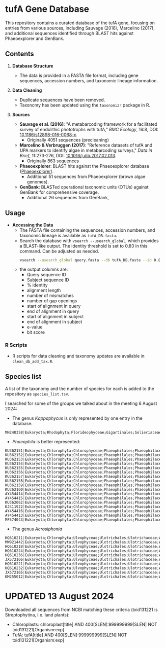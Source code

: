 # tufA Gene Database

This repository contains a curated database of the tufA gene, focusing on entries from various sources, including Sauvage (2016), Marcelino (2017), and additional sequences identified through BLAST hits against Phaeoexplorer and GenBank.

## Contents

1. **Database Structure**
    - The data is provided in a FASTA file format, including gene sequences, accession numbers, and taxonomic lineage information.

2. **Data Cleaning**
    - Duplicate sequences have been removed.
    - Taxonomy has been updated using the `taxonomizr` package in R.

3. **Sources**
    - **Sauvage et al. (2016)**: "A metabarcoding framework for a facilitated survey of endolithic phototrophs with tufA," *BMC Ecology*, 16:8, DOI: [10.1186/s12898-016-0068-x](https://doi.org/10.1186/s12898-016-0068-x).
      - Originally 4051 sequences (precleaning)
    - **Marcelino & Verbruggen (2017)**: "Reference datasets of tufA and UPA markers to identify algae in metabarcoding surveys," *Data in Brief*, 11:273-276, DOI: [10.1016/j.dib.2017.02.013](https://doi.org/10.1016/j.dib.2017.02.013).
      - Originally 863 sequences
    - **Phaeoexplorer**: BLAST hits against the Phaeoexplorer database ([Phaeoexplorer](http://phaeoexplorer.sb-roscoff.fr/home/)).
      - Additional 51 sequences from Phaeoexplorer (brown algae genomes).
    - **GenBank**: BLASTed operational taxonomic units (OTUs) against GenBank for comprehensive coverage.
      - Additional 26 sequences from GenBank, 

## Usage

- **Accessing the Data**
    - The FASTA file containing the sequences, accession numbers, and taxonomic lineage is available as `tufA_DB.fasta`.
    - Search the database with `vsearch --usearch_global`, which provides a BLAST-like output. The identity threshold is set to 0.80 in this command. Can be adjusted as needed.
        ```bash
        vsearch --usearch_global query.fasta --db tufA_DB.fasta --id 0.80 --blast6out output.txt --thread <number of threads>
        ```
    - the output columns are:
        - Query sequence ID
        - Subject sequence ID
        - % identity
        - alignment length
        - number of mismatches
        - number of gap openings
        - start of alignment in query
        - end of alignment in query
        - start of alignment in subject
        - end of alignment in subject
        - e-value
        - bit score
### R Scripts
  - R scripts for data cleaning and taxonomy updates are available in `clean_db_add_tax.R`.

## Species list
A list of the taxonomy and the number of species for each is added to the repository as `species_list.tsv`.

I searched for some of the groups we talked about in the meeting 6 August 2024: 
- The genus *Kappaphycus* is only represented by one entry in the database.
``` 
MN240358|Eukaryota;Rhodophyta;Florideophyceae;Gigartinales;Solieriaceae;Kappaphycus;Kappaphycus_striatus
```
- *Phaeophila* is better represented: 
```
KU362151|Eukaryota;Chlorophyta;Chlorophyceae;Phaeophilales;Phaeophilaceae;Phaeophilaceae_X;uncultured_Phaeophilaceae
KU362152|Eukaryota;Chlorophyta;Chlorophyceae;Phaeophilales;Phaeophilaceae;Phaeophilaceae_X;uncultured_Phaeophilaceae
KU362153|Eukaryota;Chlorophyta;Chlorophyceae;Phaeophilales;Phaeophilaceae;Phaeophilaceae_X;uncultured_Phaeophilaceae
KU362154|Eukaryota;Chlorophyta;Chlorophyceae;Phaeophilales;Phaeophilaceae;Phaeophilaceae_X;uncultured_Phaeophilaceae
KU362155|Eukaryota;Chlorophyta;Chlorophyceae;Phaeophilales;Phaeophilaceae;Phaeophilaceae_X;uncultured_Phaeophilaceae
KU362156|Eukaryota;Chlorophyta;Chlorophyceae;Phaeophilales;Phaeophilaceae;Phaeophilaceae_X;uncultured_Phaeophilaceae
KU362157|Eukaryota;Chlorophyta;Chlorophyceae;Phaeophilales;Phaeophilaceae;Phaeophilaceae_X;uncultured_Phaeophilaceae
KU362158|Eukaryota;Chlorophyta;Chlorophyceae;Phaeophilales;Phaeophilaceae;Phaeophilaceae_X;uncultured_Phaeophilaceae
KU362159|Eukaryota;Chlorophyta;Chlorophyceae;Phaeophilales;Phaeophilaceae;Phaeophilaceae_X;uncultured_Phaeophilaceae
KU362160|Eukaryota;Chlorophyta;Chlorophyceae;Phaeophilales;Phaeophilaceae;Phaeophilaceae_X;uncultured_Phaeophilaceae
AY454414|Eukaryota;Chlorophyta;Chlorophyceae;Phaeophilales;Phaeophilaceae;Phaeophila;Phaeophila_dendroides
AY454415|Eukaryota;Chlorophyta;Chlorophyceae;Phaeophilales;Phaeophilaceae;Phaeophila;Phaeophila_dendroides
KU362062|Eukaryota;Chlorophyta;Chlorophyceae;Phaeophilales;Phaeophilaceae;Phaeophila;Phaeophila_sp_TS1583
KJ411922|Eukaryota;Chlorophyta;Chlorophyceae;Phaeophilales;Phaeophilaceae;Phaeophila;Phaeophila_dendroides
AY454416|Eukaryota;Chlorophyta;Chlorophyceae;Phaeophilales;Phaeophilaceae;Phaeophila;Phaeophila_dendroides
AY454413|Eukaryota;Chlorophyta;Chlorophyceae;Phaeophilales;Phaeophilaceae;Phaeophila;Phaeophila_dendroides
MF574043|Eukaryota;Chlorophyta;Chlorophyceae;Phaeophilales;Phaeophilaceae;Phaeophila;Phaeophila_dendroides
```
- The genus *Acrosiphonia*
```
HQ610211|Eukaryota;Chlorophyta;Ulvophyceae;Ulotrichales;Ulotrichaceae;Acrosiphonia;Acrosiphonia_arcta
MW921442|Eukaryota;Chlorophyta;Ulvophyceae;Ulotrichales;Ulotrichaceae;Acrosiphonia;Acrosiphonia_arcta
HQ610218|Eukaryota;Chlorophyta;Ulvophyceae;Ulotrichales;Ulotrichaceae;Acrosiphonia;Acrosiphonia_coalita
HQ610224|Eukaryota;Chlorophyta;Ulvophyceae;Ulotrichales;Ulotrichaceae;Acrosiphonia;Acrosiphonia_sonderi
HQ610236|Eukaryota;Chlorophyta;Ulvophyceae;Ulotrichales;Ulotrichaceae;Acrosiphonia;Acrosiphonia_sp_1GWS
JX572166|Eukaryota;Chlorophyta;Ulvophyceae;Ulotrichales;Ulotrichaceae;Acrosiphonia;Acrosiphonia_sp_6GWS
HQ610221|Eukaryota;Chlorophyta;Ulvophyceae;Ulotrichales;Ulotrichaceae;Acrosiphonia;Acrosiphonia_sonderi
HQ610232|Eukaryota;Chlorophyta;Ulvophyceae;Ulotrichales;Ulotrichaceae;Acrosiphonia;Acrosiphonia_sp_1GWS
JX572165|Eukaryota;Chlorophyta;Ulvophyceae;Ulotrichales;Ulotrichaceae;Acrosiphonia;Acrosiphonia_sp_3GWS
KM255012|Eukaryota;Chlorophyta;Ulvophyceae;Ulotrichales;Ulotrichaceae;Acrosiphonia;Acrosiphonia_cf_coalita_GWS2014
```
# UPDATED 13 August 2024
Downloaded all sequences from NCBI matching these criteria (txid131221 is Streptophytina, i.e. land plants):
- Chloroplasts: chloroplast[title] AND 400[SLEN]:999999999[SLEN] NOT txid131221[Organism:exp]  
- TufA: tufA[title] AND 400[SLEN]:999999999[SLEN] NOT txid131221[Organism:exp]
